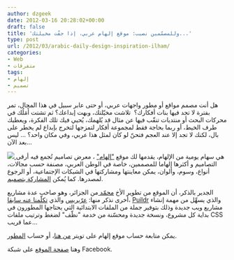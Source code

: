 ```yaml
---
author: dzgeek
date: 2012-03-16 20:28:02+00:00
draft: false
title: 'وللمصمّمين نصيب: موقع إلهام عربي، إذا جفّت مخيلتك...'
type: post
url: /2012/03/arabic-daily-design-inspiration-ilham/
categories:
- Web
- متفرقات
tags:
- إلهام
- تصميم
---
```


هل أنت مصمم مواقع أو مطور واجهات عربي، أو حتى عابر سبيل في هذا المجال، تمر بفترة لا تجد فيها بنات أفكارك؟  تلاشت مخيّلتك، وبهت إبداعك؟ ثم تشتت أَمَلُك في محركات البحث أو منتديات تنقّب فيها عن مثال قد يُلهمك، يُحيي فيك تلك الفكرة، ويعطيك طرف الخيط، أو ربما بحاجة فقط لمجموعة أفكار لتمزجها لتخرج بإبداع لم يخطر على بال، لكنك لا تجد إلا عند العجم فتحنّ لو كان لمثل هذا عربي، وفي مكان واحد؟ ... ليس بعد الآن...

[![](https://www.it-scoop.com/wp-content/uploads/2012/03/ilham.jpg)
](https://www.it-scoop.com/wp-content/uploads/2012/03/ilham.jpg)هي سهام يومية من الإلهام، يقدمها لك موقع ["إلهام"](http://elh.am/) ، معرض تصاميم تُجمع فيه أرقى التصاميم و أكثرها إلهاما للمصممين، خاصة في الوطن العربي، مصنفة حسب مجالات، أنواع، وسوم، وألوان، يمكن معاينتها ومشاركتها في الشبكات الإجتماعية، أو الرجوع لمصدرها. كما يُمكن [المشاركة بتصميم](http://elh.am/upload-new/).

الجدير بالذكر، أن الموقع من تطوير الأخ [محمّد ](http://web2dev.me/)من الجزائر، وهو صاحب عدة مشاريع أخرى نذكر منها: [عرّبريس](http://ar-wk.com/3rb-press/) والذي [تكلّمنا عنه سابقا](https://www.it-scoop.com/2011/09/3rb-press/)، [Puildr](http://puildr.com/) والذي يسهِّل من مهمة إنشاء مشاريع ويب جديدة وذلك بتوفير جملة من الملفات الابتدائية التي يحتاجها المطورون في بداية كل مشروع، ونسخة جديدة ومحسّنة من خدمة "نظّف" لضغط وترتيب ملفات CSS عما قريب...

يمكن متابعة حساب موقع إلهام على تويتر [من هنا](https://twitter.com/#!/inspire_ar)، أو حساب [المطور](https://twitter.com/#!/webdevdz).

وهنا [صفحة الموقع](https://www.facebook.com/pages/%D8%A5%D9%84%D9%87%D8%A7%D9%85/319036808145184) على شبكة Facebook.
